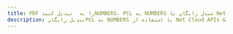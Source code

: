 ---title: PDF را به  تبدیل کنیدNUMBERS، PCL به NUMBERS مبدل رایگان یا Net SDKdescription: تبدیل رایگانPCL به NUMBERS با استفاده از Net Cloud APIs & SDK همچنین اسناد PDF را در Cloud ایجاد، ویرایش و رندر کنید.---
